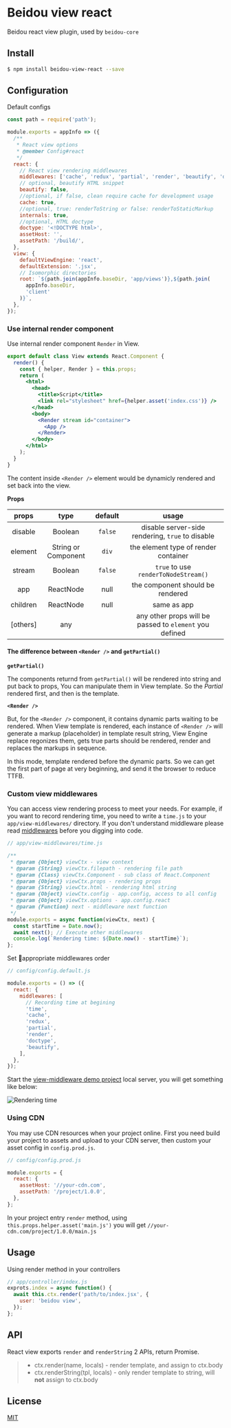 # Beidou view react

Beidou react view plugin, used by `beidou-core`

## Install

```bash
$ npm install beidou-view-react --save
```

## Configuration

Default configs

```js
const path = require('path');

module.exports = appInfo => ({
  /**
   * React view options
   * @member Config#react
   */
  react: {
    // React view rendering middlewares
    middlewares: ['cache', 'redux', 'partial', 'render', 'beautify', 'doctype'],
    // optional, beautify HTML snippet
    beautify: false,
    //optional, if false, clean require cache for development usage
    cache: true,
    //optional, true: renderToString or false: renderToStaticMarkup
    internals: true,
    //optional, HTML doctype
    doctype: '<!DOCTYPE html>',
    assetHost: '',
    assetPath: '/build/',
  },
  view: {
    defaultViewEngine: 'react',
    defaultExtension: '.jsx',
    // Isomorphic directories
    root: `${path.join(appInfo.baseDir, 'app/views')},${path.join(
      appInfo.baseDir,
      'client'
    )}`,
  },
});
```

### Use **internal render component**

Use internal render component `Render` in View.

```jsx
export default class View extends React.Component {
  render() {
    const { helper, Render } = this.props;
    return (
      <html>
        <head>
          <title>Script</title>
          <link rel="stylesheet" href={helper.asset('index.css')} />
        </head>
        <body>
          <Render stream id="container">
            <App />
          </Render>
        </body>
      </html>
    );
  }
}
```

The content inside `<Render />` element would be dynamicly rendered and set back into the view.

**Props**

|  props   |        type         | default |                          usage                          |
| :------: | :-----------------: | :-----: | :-----------------------------------------------------: |
| disable  |       Boolean       | `false` |    disable server-side rendering, `true` to disable     |
| element  | String or Component |  `div`  |          the element type of render container           |
|  stream  |       Boolean       | `false` |          `true` to use `renderToNodeStream()`           |
|   app    |      ReactNode      |  null   |            the component should be rendered             |
| children |      ReactNode      |  null   |                       same as app                       |
| [others] |         any         |         | any other props will be passed to `element` you defined |

#### The difference between `<Render />` and `getPartial()`

**`getPartial()`**

The components returnd from `getPartial()` will be rendered into string and put back to props,
You can manipulate them in View template. So the _Partial_ rendered first, and then is the template.

**`<Render />`**

But, for the `<Render />` component, it contains dynamic parts waiting to be rendered. When View template is rendered, each instance of `<Render />` will generate a markup (placeholder) in template result string, View Engine replace regonizes them, gets true parts should be rendered, render and replaces the markups in sequence.

In this mode, template rendered before the dynamic parts. So we can get the first part of page at very beginning, and send it the browser to reduce TTFB.

### Custom view middlewares

You can access view rendering process to meet your needs. For example, if you want to record rendering time, you need to write a `time.js` to your `app/view-middlewares/` directory. If you don't understand middleware please read [middlewares](https://eggjs.org/en/intro/egg-and-koa.html) before you digging into code.

```js
// app/view-middlewares/time.js

/**
 * @param {Object} viewCtx - view context
 * @param {String} viewCtx.filepath - rendering file path
 * @param {Class} viewCtx.Component - sub class of React.Component
 * @param {Object} viewCtx.props - rendering props
 * @param {String} viewCtx.html - rendering html string
 * @param {Object} viewCtx.config - app.config, access to all config
 * @param {Object} viewCtx.options - app.config.react
 * @param {Function} next - middleware next function
 */
module.exports = async function(viewCtx, next) {
  const startTime = Date.now();
  await next(); // Execute other middlewares
  console.log(`Rendering time: ${Date.now() - startTime}`);
};
```

Set appropriate middlewares order

```js
// config/config.default.js

module.exports = () => ({
  react: {
    middlewares: [
      // Recording time at begining
      'time',
      'cache',
      'redux',
      'partial',
      'render',
      'doctype',
      'beautify',
    ],
  },
});
```

Start the [view-middleware demo project](../../examples/view-middleware/README.md) local server, you will get something like below:

![Rendering time](./screenshot.png)

### Using CDN

You may use CDN resources when your project online. First you need build your project to assets and upload to your CDN server, then custom your asset config in `config.prod.js`.

```js
// config/config.prod.js

module.exports = {
  react: {
    assetHost: '//your-cdn.com',
    assetPath: '/project/1.0.0',
  },
};
```

In your project entry `render` method, using `this.props.helper.asset('main.js')` you will get `//your-cdn.com/project/1.0.0/main.js`

## Usage

Using render method in your controllers

```js
// app/controller/index.js
exprots.index = async function() {
  await this.ctx.render('path/to/index.jsx', {
    user: 'beidou view',
  });
};
```

## API

React view exports `render` and `renderString` 2 APIs, return Promise.

> - ctx.render(name, locals) - render template, and assign to ctx.body
> - ctx.renderString(tpl, locals) - only render template to string, will **not** assign to ctx.body

## License

[MIT](LICENSE)
